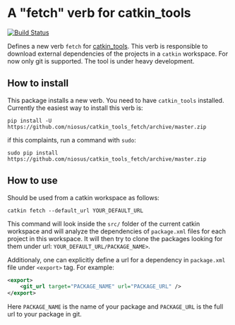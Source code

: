# A "fetch" verb for catkin_tools

[![Build Status](https://travis-ci.org/niosus/catkin_tools_fetch.svg?branch=master)](https://travis-ci.org/niosus/catkin_tools_fetch)

Defines a new verb `fetch` for
[catkin_tools](https://github.com/catkin/catkin_tools). This verb is
responsible to download external dependencies of the projects in a `catkin`
workspace. For now only git is supported. The tool is under heavy development.

## How to install ##
This package installs a new verb. You need to have `catkin_tools` installed.
Currently the easiest way to install this verb is:

```
pip install -U https://github.com/niosus/catkin_tools_fetch/archive/master.zip
```
if this complaints, run a command with `sudo`:

```
sudo pip install https://github.com/niosus/catkin_tools_fetch/archive/master.zip
```

## How to use ##
Should be used from a catkin workspace as follows:

```
catkin fetch --default_url YOUR_DEFAULT_URL
```

This command will look inside the `src/` folder of the current catkin workspace
and will analyze the dependencies of `package.xml` files for each project in
this workspace. It will then try to clone the packages looking for them under
url: `YOUR_DEFAULT_URL/PACKAGE_NAME>`.

Additionaly, one can explicitly define a url for a dependency in `package.xml`
file under `<export>` tag. For example:

```xml
<export>
    <git_url target="PACKAGE_NAME" url="PACKAGE_URL" />
</export>
```

Here `PACKAGE_NAME` is the name of your package and `PACKAGE_URL` is the full
url to your package in git.

